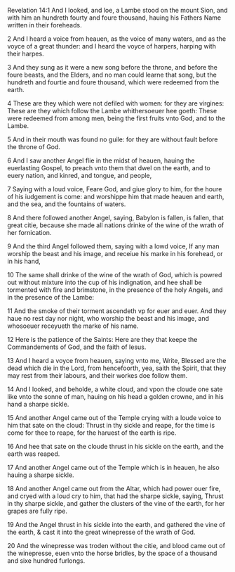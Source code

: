 Revelation 14:1 And I looked, and loe, a Lambe stood on the mount Sion, and with him an hundreth fourty and foure thousand, hauing his Fathers Name written in their foreheads.

2 And I heard a voice from heauen, as the voice of many waters, and as the voyce of a great thunder: and I heard the voyce of harpers, harping with their harpes.

3 And they sung as it were a new song before the throne, and before the foure beasts, and the Elders, and no man could learne that song, but the hundreth and fourtie and foure thousand, which were redeemed from the earth.

4 These are they which were not defiled with women: for they are virgines: These are they which follow the Lambe whithersoeuer hee goeth: These were redeemed from among men, being the first fruits vnto God, and to the Lambe.

5 And in their mouth was found no guile: for they are without fault before the throne of God.

6 And I saw another Angel flie in the midst of heauen, hauing the euerlasting Gospel, to preach vnto them that dwel on the earth, and to euery nation, and kinred, and tongue, and people,

7 Saying with a loud voice, Feare God, and giue glory to him, for the houre of his iudgement is come: and worshippe him that made heauen and earth, and the sea, and the fountains of waters.

8 And there followed another Angel, saying, Babylon is fallen, is fallen, that great citie, because she made all nations drinke of the wine of the wrath of her fornication.

9 And the third Angel followed them, saying with a lowd voice, If any man worship the beast and his image, and receiue his marke in his forehead, or in his hand,

10 The same shall drinke of the wine of the wrath of God, which is powred out without mixture into the cup of his indignation, and hee shall be tormented with fire and brimstone, in the presence of the holy Angels, and in the presence of the Lambe:

11 And the smoke of their torment ascendeth vp for euer and euer. And they haue no rest day nor night, who worship the beast and his image, and whosoeuer receyueth the marke of his name.

12 Here is the patience of the Saints: Here are they that keepe the Commandements of God, and the faith of Iesus.

13 And I heard a voyce from heauen, saying vnto me, Write, Blessed are the dead which die in the Lord, from hencefoorth, yea, saith the Spirit, that they may rest from their labours, and their workes doe follow them.

14 And I looked, and beholde, a white cloud, and vpon the cloude one sate like vnto the sonne of man, hauing on his head a golden crowne, and in his hand a sharpe sickle.

15 And another Angel came out of the Temple crying with a loude voice to him that sate on the cloud: Thrust in thy sickle and reape, for the time is come for thee to reape, for the haruest of the earth is ripe.

16 And hee that sate on the cloude thrust in his sickle on the earth, and the earth was reaped.

17 And another Angel came out of the Temple which is in heauen, he also hauing a sharpe sickle.

18 And another Angel came out from the Altar, which had power ouer fire, and cryed with a loud cry to him, that had the sharpe sickle, saying, Thrust in thy sharpe sickle, and gather the clusters of the vine of the earth, for her grapes are fully ripe.

19 And the Angel thrust in his sickle into the earth, and gathered the vine of the earth, & cast it into the great winepresse of the wrath of God.

20 And the winepresse was troden without the citie, and blood came out of the winepresse, euen vnto the horse bridles, by the space of a thousand and sixe hundred furlongs.
